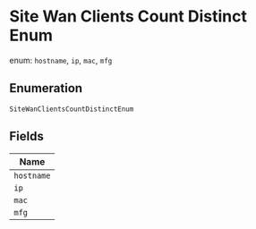 
# Site Wan Clients Count Distinct Enum

enum: `hostname`, `ip`, `mac`, `mfg`

## Enumeration

`SiteWanClientsCountDistinctEnum`

## Fields

| Name |
|  --- |
| `hostname` |
| `ip` |
| `mac` |
| `mfg` |


